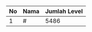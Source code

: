 | No | Nama            | Jumlah Level |
|----|-----------------|--------------|
| 1  | #    |    5486        |
